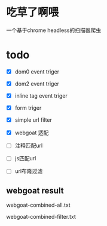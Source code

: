 # 吃草了啊喂

一个基于chrome headless的扫描器爬虫

# todo

- [x] dom0 event triger
- [x] dom2 event triger
- [x] inline tag event triger
- [x] form triger
- [x] simple url filter
- [x] webgoat 适配
- [ ] 注释匹配url
- [ ] js匹配url
- [ ] url布隆过滤



## webgoat result

webgoat-combined-all.txt

webgoat-combined-filter.txt


